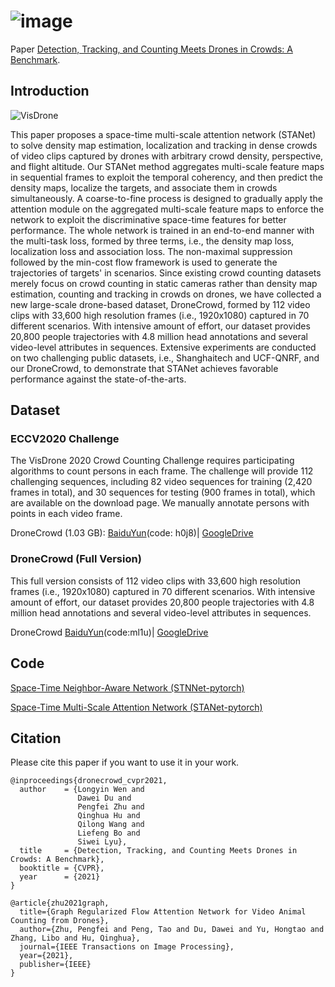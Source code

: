 # ![image](https://github.com/srikari-rallabandi-2208/STNNet/assets/55296296/09dc7704-cc34-4a37-b993-9a1dfb6d381e)

Paper  [Detection, Tracking, and Counting Meets Drones in Crowds: A Benchmark](https://openaccess.thecvf.com/content/CVPR2021/papers/Wen_Detection_Tracking_and_Counting_Meets_Drones_in_Crowds_A_Benchmark_CVPR_2021_paper.pdf).

## Introduction
![VisDrone](https://github.com/VisDrone/DroneCrowd/blob/master/sample.png)

This paper proposes a space-time multi-scale attention network (STANet) to solve density map estimation, localization and tracking in dense crowds of video clips captured by drones with arbitrary crowd density, perspective, and flight altitude. Our STANet method aggregates multi-scale feature maps in sequential frames to exploit the temporal coherency, and then predict the density maps, localize the targets, and associate them in crowds simultaneously. A coarse-to-fine process is designed to gradually apply the attention module on the aggregated multi-scale feature maps to enforce the network to exploit the discriminative space-time features for better performance. The whole network is trained in an end-to-end manner with the multi-task loss, formed by three terms, i.e., the density map loss, localization loss and association loss. The non-maximal suppression followed by the min-cost flow framework is used to generate the trajectories of targets' in scenarios. Since existing crowd counting datasets merely focus on crowd counting in static cameras rather than density map estimation, counting and tracking in crowds on drones, we have collected a new large-scale drone-based dataset, DroneCrowd, formed by 112 video clips with 33,600 high resolution frames (i.e., 1920x1080) captured in 70 different scenarios. With intensive amount of effort, our dataset provides 20,800 people trajectories with 4.8 million head annotations and several video-level attributes in sequences. Extensive experiments are conducted on two challenging public datasets, i.e., Shanghaitech and UCF-QNRF, and our DroneCrowd, to demonstrate that STANet achieves favorable performance against the state-of-the-arts. 

## Dataset

### ECCV2020 Challenge

The VisDrone 2020 Crowd Counting Challenge requires participating algorithms to count persons in each frame. The challenge will provide 112 challenging sequences, including 82 video sequences for training (2,420 frames in total), and 30 sequences for testing (900 frames in total), which are available on the download page. We manually annotate persons with points in each video frame. 

DroneCrowd (1.03 GB): [BaiduYun](https://pan.baidu.com/share/init?surl=llJZJMi2L5oUQvj31iBlfg)(code: h0j8)| [GoogleDrive](https://drive.google.com/file/d/1HY3V4QObrVjzXUxL_J86oxn2bi7FMUgd/view?usp=sharing) 

### DroneCrowd (Full Version)
This full version consists of 112 video clips with 33,600 high resolution frames (i.e., 1920x1080) captured in 70 different scenarios.  With intensive amount of effort, our dataset provides 20,800 people trajectories with 4.8 million head annotations and several video-level attributes in sequences.  

DroneCrowd [BaiduYun](https://pan.baidu.com/s/1hjXoVZJ16y9Tf7UXcJw3oQ)(code:ml1u)| [GoogleDrive](https://drive.google.com/drive/folders/1EUKLJ1WmrhWTNGt4wFLyHRfspJAt56WN?usp=sharing) 

## Code

[Space-Time Neighbor-Aware Network (STNNet-pytorch)](https://github.com/VisDrone/DroneCrowd/tree/master/STNNet)

[Space-Time Multi-Scale Attention Network (STANet-pytorch)](https://github.com/VisDrone/DroneCrowd/tree/master/STANet)


## Citation

Please cite this paper if you want to use it in your work.
```
@inproceedings{dronecrowd_cvpr2021,
  author    = {Longyin Wen and
               Dawei Du and
               Pengfei Zhu and
               Qinghua Hu and
               Qilong Wang and
               Liefeng Bo and
               Siwei Lyu},
  title     = {Detection, Tracking, and Counting Meets Drones in Crowds: A Benchmark},
  booktitle = {CVPR},
  year      = {2021}
}
```
```
@article{zhu2021graph,
  title={Graph Regularized Flow Attention Network for Video Animal Counting from Drones},
  author={Zhu, Pengfei and Peng, Tao and Du, Dawei and Yu, Hongtao and Zhang, Libo and Hu, Qinghua},
  journal={IEEE Transactions on Image Processing},
  year={2021},
  publisher={IEEE}
}
```
